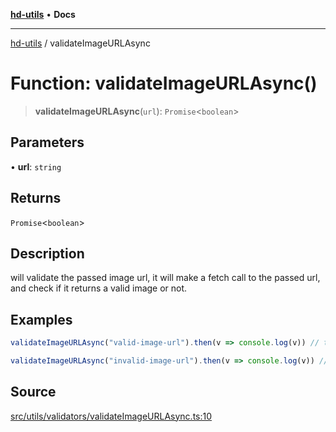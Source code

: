 [**hd-utils**](../README.md) • **Docs**

***

[hd-utils](../globals.md) / validateImageURLAsync

# Function: validateImageURLAsync()

> **validateImageURLAsync**(`url`): `Promise`\<`boolean`\>

## Parameters

• **url**: `string`

## Returns

`Promise`\<`boolean`\>

## Description

will validate the passed image url, it will make a fetch call to the passed url,
and check if it returns a valid image or not.

## Examples

```ts
validateImageURLAsync("valid-image-url").then(v => console.log(v)) // true
```

```ts
validateImageURLAsync("invalid-image-url").then(v => console.log(v)) // false
```

## Source

[src/utils/validators/validateImageURLAsync.ts:10](https://github.com/AhmadHddad/h-utils/blob/5c76ff5de068cee019fc632d9da2e395721bb48f/src/utils/validators/validateImageURLAsync.ts#L10)
